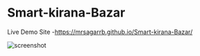 # Smart-kirana-Bazar
Live Demo Site -https://mrsagarrb.github.io/Smart-kirana-Bazar/


![screenshot](https://user-images.githubusercontent.com/87903581/146766679-26ae841e-6e1b-434e-b165-4debbed43d96.png)

